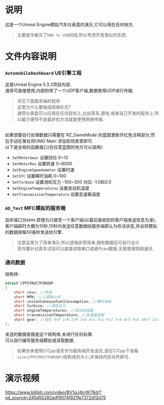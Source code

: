 # 说明
这是一个Unreal Engine模拟汽车仪表盘的演示,它可以用在任何地方.
> 主要是作者买了`OBD to USB`的线,所以考虑开发类似的东西.

# 文件内容说明
### `AutomobileDashboard` UE引擎工程
这是Unreal Engine 5.3.2项目内容.<br>
通常可直接使用,内部附带了一个UDP客户端,数据使用UDP进行传输.<br>
> 详见下面服务端的程序.<br>
> 这里为什么要做成网络形式?<br>
> 通常仪表盘可以应用在任何目标上,比如真车,游戏,或者自己开发的程序上.所以最方便但不是最好的方法就是使用网络传输.


<br>
如果想要自行处理数据只需要在`RZ_GameMode`的蓝图里断开红色注释部分,然后手动在某处将UMG`Main`添加到场景里即可.<br>
以下是全局的函数接口(在任意蓝图的地方可以调用):<br>

- `SetMeterGear` 设置挡位 0~13
- `SetMeterRev` 设置转速 0~8000
- `SetEngineSpeedometer` 设置时速
- `SetIFC` 设置瞬时油耗 0~100
- `SetTurbine` 设置涡轮压力 -100~300 对应 -1.0和3.0
- `SetEngineTemperatures` 设置发动机温度
- `SetTransmissionTemperature` 设置变速箱温度

### `AD_Test` MFC模拟的服务端
监听端口为`8899`.原理为只接受一个客户端(以最后接收到的客户端发送信息为准),客户端超时大概为10秒,10秒内发送任意数据给服务端即认为存活状态,并会将模拟的数据按每50毫秒发送给引擎.<br>
> 注意这里为了简单演示,所以逻辑非常简单,拥有数据后可自行设计.<br>
> 另外要针对真车试验可以直接读取串口或者Pcan数据,无需使用网络通讯.

### 通讯数据
结构体:
```cpp
struct CPPSTRUCTFORUDP
{
	short revs; //转速
	short MPH; //公里每小时
	short instantaneousFuelConsumption; //瞬时油耗
	short turbine; //涡轮压力
	short engineTemperatures; //发动机温度
	short transmissionTemperature; //变速箱温度
	short gear; //挡位 0=P 1=N 2=R 3=D 4=1 5=2 6=3 7=4 8=5 9=6 10=7 11=8 12=9 13=10
};
```
发送的数据直接是这个结构体,未进行任何处理.<br>
可以自行编写服务端模拟或读取数据.
> 如果你未使用C/Cpp语言作为服务端开发语言,请在C/Cpp下查看`size(CPPSTRUCTFORUDP)`结构体的大小,并保持内存对齐即可.

# 演示视频
https://www.bilibili.com/video/BV1gJ4m1K78d/?vd_source=245d55282adf9074f921fe7372d12d75
